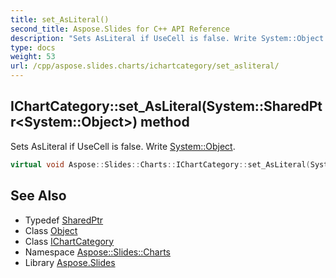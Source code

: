 ```yaml
---
title: set_AsLiteral()
second_title: Aspose.Slides for C++ API Reference
description: "Sets AsLiteral if UseCell is false. Write System::Object."
type: docs
weight: 53
url: /cpp/aspose.slides.charts/ichartcategory/set_asliteral/
---
```

## IChartCategory::set_AsLiteral(System::SharedPtr\<System::Object\>) method


Sets AsLiteral if UseCell is false. Write [System::Object](../../../system/object/).

```cpp
virtual void Aspose::Slides::Charts::IChartCategory::set_AsLiteral(System::SharedPtr<System::Object> value)=0
```

## See Also

* Typedef [SharedPtr](../../system/sharedptr/)
* Class [Object](../../system/object/)
* Class [IChartCategory](./)
* Namespace [Aspose::Slides::Charts](../)
* Library [Aspose.Slides](../../)